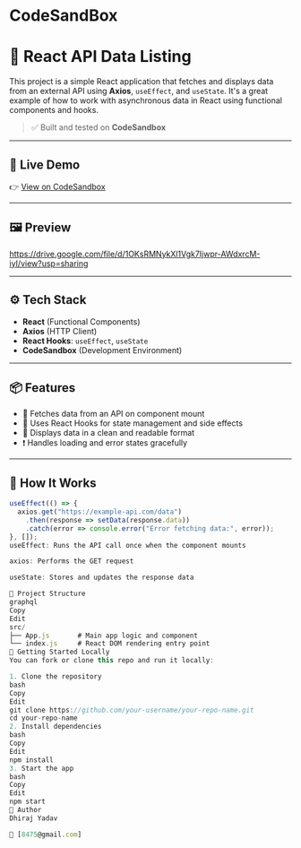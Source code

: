 # CodeSandBox

# 🧩 React API Data Listing

This project is a simple React application that fetches and displays data from an external API using **Axios**, `useEffect`, and `useState`. It's a great example of how to work with asynchronous data in React using functional components and hooks.

> ✅ Built and tested on **CodeSandbox**

---

## 🔗 Live Demo

👉 [View on CodeSandbox](https://codesandbox.io/p/sandbox/prod-waterfall-dxfcd9)

---

## 🖼️ Preview

https://drive.google.com/file/d/1OKsRMNykXl1Vgk7Ijwpr-AWdxrcM-iyI/view?usp=sharing


---

## ⚙️ Tech Stack

- **React** (Functional Components)
- **Axios** (HTTP Client)
- **React Hooks**: `useEffect`, `useState`
- **CodeSandbox** (Development Environment)

---

## 📦 Features

- 🔄 Fetches data from an API on component mount
- 🧠 Uses React Hooks for state management and side effects
- 📃 Displays data in a clean and readable format
- ❗ Handles loading and error states gracefully

---

## 🧠 How It Works

```jsx
useEffect(() => {
  axios.get("https://example-api.com/data")
    .then(response => setData(response.data))
    .catch(error => console.error("Error fetching data:", error));
}, []);
useEffect: Runs the API call once when the component mounts

axios: Performs the GET request

useState: Stores and updates the response data

📁 Project Structure
graphql
Copy
Edit
src/
├── App.js       # Main app logic and component
└── index.js     # React DOM rendering entry point
🚀 Getting Started Locally
You can fork or clone this repo and run it locally:

1. Clone the repository
bash
Copy
Edit
git clone https://github.com/your-username/your-repo-name.git
cd your-repo-name
2. Install dependencies
bash
Copy
Edit
npm install
3. Start the app
bash
Copy
Edit
npm start
🙋 Author
Dhiraj Yadav

📧 [8475@gmail.com]

